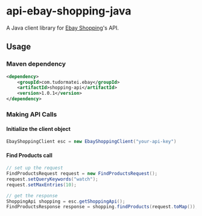 api-ebay-shopping-java
===============


A Java client library for [Ebay Shopping](http://developer.ebay.com/devzone/shopping/docs/CallRef/index.html)'s API.

## Usage
### Maven dependency
```xml
<dependency>
    <groupId>com.tudormatei.ebay</groupId>
    <artifactId>shopping-api</artifactId>
    <version>1.0.1</version>
</dependency>
```

### Making API Calls
#### Initialize the client object
```java
EbayShoppingClient esc = new EbayShoppingClient("your-api-key")
```

#### Find Products call
```java
// set up the request
FindProductsRequest request = new FindProductsRequest();
request.setQueryKeywords("watch");
request.setMaxEntries(10);

// get the response
ShoppingApi shopping = esc.getShoppingApi();
FindProductsResponse response = shopping.findProducts(request.toMap());
```
